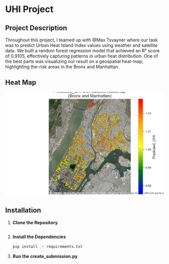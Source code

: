 # UHI Project

## Project Description
Throughout this project, I teamed up with @Max Tsvayner where our task was to predict Urban Heat Island Index values using weather and satellite data. We built a random forest regression model that achieved an R² score of 0.9105, effectively capturing patterns in urban heat distribution. One of the best parts was visualizing our result on a geospatial heat-map, highlighting the-risk areas in the Bronx and Manhattan.

## Heat Map
![UHI Heat Map](UHI_Heat_Map.png "UHI Heat Map")

## Installation

1. **Clone the Repository**  
   ```bash
2. **Install the Dependencies**
    ```bash
    pip install -r requirements.txt

3. **Run the create_submission.py**

